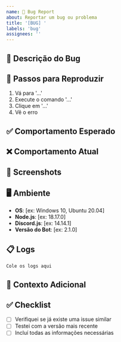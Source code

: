 ```yaml
---
name: 🐛 Bug Report
about: Reportar um bug ou problema
title: '[BUG] '
labels: 'bug'
assignees: ''
---
```


## 🐛 Descrição do Bug
<!-- Descrição clara e concisa do bug -->

## 🔄 Passos para Reproduzir
1. Vá para '...'
2. Execute o comando '...'
3. Clique em '...'
4. Vê o erro

## ✅ Comportamento Esperado
<!-- O que deveria acontecer -->

## ❌ Comportamento Atual
<!-- O que realmente acontece -->

## 📸 Screenshots
<!-- Se aplicável, adicione screenshots para ajudar a explicar o problema -->

## 🖥️ Ambiente
- **OS**: [ex: Windows 10, Ubuntu 20.04]
- **Node.js**: [ex: 18.17.0]
- **Discord.js**: [ex: 14.14.1]
- **Versão do Bot**: [ex: 2.1.0]

## 📋 Logs
<!-- Se aplicável, cole os logs de erro aqui -->
```
Cole os logs aqui
```

## 🔗 Contexto Adicional
<!-- Qualquer outra informação relevante sobre o problema -->

## ✅ Checklist
- [ ] Verifiquei se já existe uma issue similar
- [ ] Testei com a versão mais recente
- [ ] Incluí todas as informações necessárias
